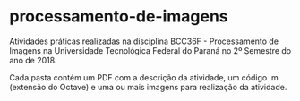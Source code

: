 # processamento-de-imagens

Atividades práticas realizadas na disciplina BCC36F - Processamento de Imagens na Universidade Tecnológica Federal do Paraná no 2º Semestre do ano de 2018. 

Cada pasta contém um PDF com a descrição da atividade, um código .m (extensão do Octave) e uma ou mais imagens para realização da atividade. 


